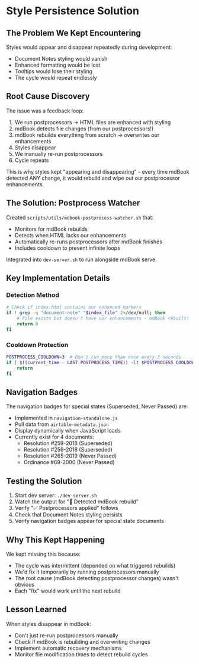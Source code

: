 # Style Persistence Solution

## The Problem We Kept Encountering

Styles would appear and disappear repeatedly during development:
- Document Notes styling would vanish
- Enhanced formatting would be lost
- Tooltips would lose their styling
- The cycle would repeat endlessly

## Root Cause Discovery

The issue was a feedback loop:
1. We run postprocessors → HTML files are enhanced with styling
2. mdBook detects file changes (from our postprocessors!)
3. mdBook rebuilds everything from scratch → overwrites our enhancements
4. Styles disappear
5. We manually re-run postprocessors
6. Cycle repeats

This is why styles kept "appearing and disappearing" - every time mdBook detected ANY change, it would rebuild and wipe out our postprocessor enhancements.

## The Solution: Postprocess Watcher

Created `scripts/utils/mdbook-postprocess-watcher.sh` that:
- Monitors for mdBook rebuilds
- Detects when HTML lacks our enhancements
- Automatically re-runs postprocessors after mdBook finishes
- Includes cooldown to prevent infinite loops

Integrated into `dev-server.sh` to run alongside mdBook serve.

## Key Implementation Details

### Detection Method
```bash
# Check if index.html contains our enhanced markers
if ! grep -q "document-note" "$index_file" 2>/dev/null; then
    # File exists but doesn't have our enhancements - mdBook rebuilt!
    return 0
fi
```

### Cooldown Protection
```bash
POSTPROCESS_COOLDOWN=3  # Don't run more than once every 3 seconds
if [ $((current_time - LAST_POSTPROCESS_TIME)) -lt $POSTPROCESS_COOLDOWN ]; then
    return
fi
```

## Navigation Badges

The navigation badges for special states (Superseded, Never Passed) are:
- Implemented in `navigation-standalone.js`
- Pull data from `airtable-metadata.json`
- Display dynamically when JavaScript loads
- Currently exist for 4 documents:
  - Resolution #259-2018 (Superseded)
  - Resolution #256-2018 (Superseded)
  - Resolution #265-2019 (Never Passed)
  - Ordinance #69-2000 (Never Passed)

## Testing the Solution

1. Start dev server: `./dev-server.sh`
2. Watch the output for "🔄 Detected mdBook rebuild"
3. Verify "✅ Postprocessors applied" follows
4. Check that Document Notes styling persists
5. Verify navigation badges appear for special state documents

## Why This Kept Happening

We kept missing this because:
- The cycle was intermittent (depended on what triggered rebuilds)
- We'd fix it temporarily by running postprocessors manually
- The root cause (mdBook detecting postprocessor changes) wasn't obvious
- Each "fix" would work until the next rebuild

## Lesson Learned

When styles disappear in mdBook:
- Don't just re-run postprocessors manually
- Check if mdBook is rebuilding and overwriting changes
- Implement automatic recovery mechanisms
- Monitor file modification times to detect rebuild cycles